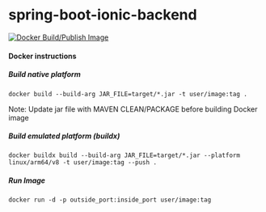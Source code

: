 # spring-boot-ionic-backend

[![Docker Build/Publish Image](https://github.com/lrpuppi/spring-boot-ionic-backend/actions/workflows/docker-publish.yml/badge.svg)](https://github.com/lrpuppi/spring-boot-ionic-backend/actions/workflows/docker-publish.yml)


#### Docker instructions

##### Build native platform
 
    docker build --build-arg JAR_FILE=target/*.jar -t user/image:tag .

<p> Note: Update jar file with MAVEN CLEAN/PACKAGE before building Docker image</p>

##### Build emulated platform (buildx)
    
    docker buildx build --build-arg JAR_FILE=target/*.jar --platform linux/arm64/v8 -t user/image:tag --push .

##### Run Image

    docker run -d -p outside_port:inside_port user/image:tag
    
